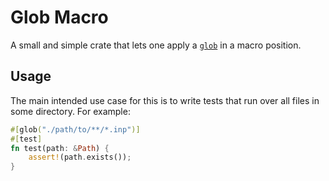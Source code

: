 # Glob Macro

A small and simple crate that lets one apply a [`glob`](https://docs.rs/glob/latest/glob/) in a macro position.

## Usage

The main intended use case for this is to write tests that run over all files in some directory. For example:

```rs
#[glob("./path/to/**/*.inp")]
#[test]
fn test(path: &Path) {
    assert!(path.exists());
}
```
